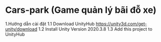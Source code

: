 # Cars-park (Game quản lý bãi đỗ xe)
1.Hướng dẫn cài đặt
1.1 Download UnityHub https://unity3d.com/get-unity/download
1.2 Install Unity Version 2020.3.8
1.3 Add this project to UnityHub 

